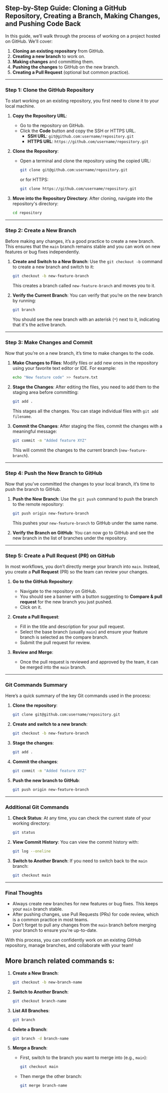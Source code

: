## **Step-by-Step Guide: Cloning a GitHub Repository, Creating a Branch, Making Changes, and Pushing Code Back**

In this guide, we’ll walk through the process of working on a project hosted on GitHub. We'll cover:

1. **Cloning an existing repository** from GitHub.
2. **Creating a new branch** to work on.
3. **Making changes** and committing them.
4. **Pushing the changes** to GitHub on the new branch.
5. **Creating a Pull Request** (optional but common practice).

---

### **Step 1: Clone the GitHub Repository**

To start working on an existing repository, you first need to clone it to your local machine.

1. **Copy the Repository URL**:

   - Go to the repository on GitHub.
   - Click the **Code** button and copy the SSH or HTTPS URL.
     - **SSH URL**: `git@github.com:username/repository.git`
     - **HTTPS URL**: `https://github.com/username/repository.git`

2. **Clone the Repository**:

   - Open a terminal and clone the repository using the copied URL:
     ```bash
     git clone git@github.com:username/repository.git
     ```
     or for HTTPS:
     ```bash
     git clone https://github.com/username/repository.git
     ```

3. **Move into the Repository Directory**:
   After cloning, navigate into the repository's directory:
   ```bash
   cd repository
   ```

---

### **Step 2: Create a New Branch**

Before making any changes, it’s a good practice to create a new branch. This ensures that the `main` branch remains stable and you can work on new features or bug fixes independently.

1. **Create and Switch to a New Branch**:
   Use the `git checkout -b` command to create a new branch and switch to it:

   ```bash
   git checkout -b new-feature-branch
   ```

   This creates a branch called `new-feature-branch` and moves you to it.

2. **Verify the Current Branch**:
   You can verify that you’re on the new branch by running:
   ```bash
   git branch
   ```
   You should see the new branch with an asterisk (`*`) next to it, indicating that it's the active branch.

---

### **Step 3: Make Changes and Commit**

Now that you’re on a new branch, it’s time to make changes to the code.

1. **Make Changes to Files**:
   Modify files or add new ones in the repository using your favorite text editor or IDE. For example:

   ```bash
   echo "New feature code" >> feature.txt
   ```

2. **Stage the Changes**:
   After editing the files, you need to add them to the staging area before committing:

   ```bash
   git add .
   ```

   This stages all the changes. You can stage individual files with `git add filename`.

3. **Commit the Changes**:
   After staging the files, commit the changes with a meaningful message:
   ```bash
   git commit -m "Added feature XYZ"
   ```
   This will commit the changes to the current branch (`new-feature-branch`).

---

### **Step 4: Push the New Branch to GitHub**

Now that you’ve committed the changes to your local branch, it’s time to push the branch to GitHub.

1. **Push the New Branch**:
   Use the `git push` command to push the branch to the remote repository:

   ```bash
   git push origin new-feature-branch
   ```

   This pushes your `new-feature-branch` to GitHub under the same name.

2. **Verify the Branch on GitHub**:
   You can now go to GitHub and see the new branch in the list of branches under the repository.

---

### **Step 5: Create a Pull Request (PR) on GitHub**

In most workflows, you don’t directly merge your branch into `main`. Instead, you create a **Pull Request** (PR) so the team can review your changes.

1. **Go to the GitHub Repository**:

   - Navigate to the repository on GitHub.
   - You should see a banner with a button suggesting to **Compare & pull request** for the new branch you just pushed.
   - Click on it.

2. **Create a Pull Request**:

   - Fill in the title and description for your pull request.
   - Select the base branch (usually `main`) and ensure your feature branch is selected as the compare branch.
   - Submit the pull request for review.

3. **Review and Merge**:
   - Once the pull request is reviewed and approved by the team, it can be merged into the `main` branch.

---

### **Git Commands Summary**

Here’s a quick summary of the key Git commands used in the process:

1. **Clone the repository**:
   ```bash
   git clone git@github.com:username/repository.git
   ```
2. **Create and switch to a new branch**:
   ```bash
   git checkout -b new-feature-branch
   ```
3. **Stage the changes**:
   ```bash
   git add .
   ```
4. **Commit the changes**:
   ```bash
   git commit -m "Added feature XYZ"
   ```
5. **Push the new branch to GitHub**:
   ```bash
   git push origin new-feature-branch
   ```

---

### **Additional Git Commands**

1. **Check Status**:
   At any time, you can check the current state of your working directory:

   ```bash
   git status
   ```

2. **View Commit History**:
   You can view the commit history with:

   ```bash
   git log --oneline
   ```

3. **Switch to Another Branch**:
   If you need to switch back to the `main` branch:
   ```bash
   git checkout main
   ```

---

### **Final Thoughts**

- Always create new branches for new features or bug fixes. This keeps your `main` branch stable.
- After pushing changes, use Pull Requests (PRs) for code review, which is a common practice in most teams.
- Don’t forget to pull any changes from the `main` branch before merging your branch to ensure you're up-to-date.

With this process, you can confidently work on an existing GitHub repository, manage branches, and collaborate with your team!

## **More branch related commands s**:

1. **Create a New Branch**:

   ```bash
   git checkout -b new-branch-name
   ```

2. **Switch to Another Branch**:

   ```bash
   git checkout branch-name
   ```

3. **List All Branches**:

   ```bash
   git branch
   ```

4. **Delete a Branch**:

   ```bash
   git branch -d branch-name
   ```

5. **Merge a Branch**:
   - First, switch to the branch you want to merge into (e.g., `main`):
     ```bash
     git checkout main
     ```
   - Then merge the other branch:
     ```bash
     git merge branch-name
     ```
